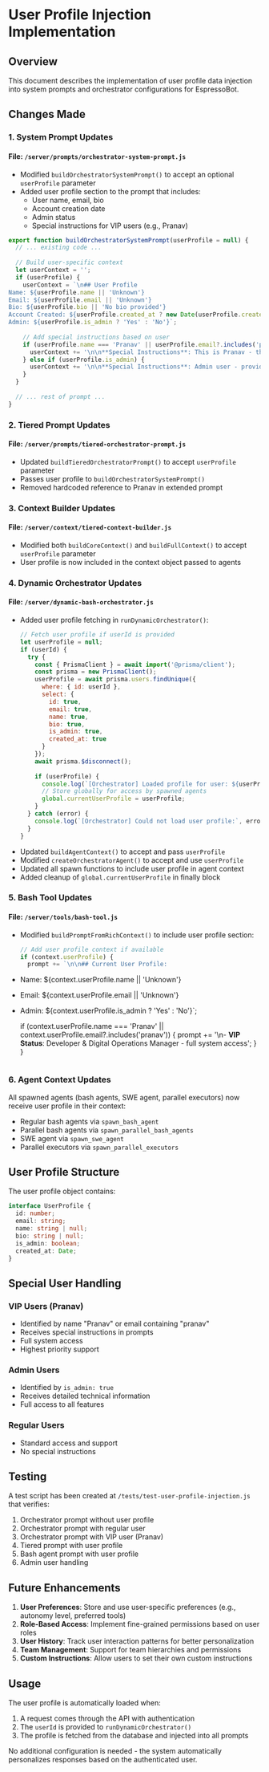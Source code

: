 # User Profile Injection Implementation

## Overview
This document describes the implementation of user profile data injection into system prompts and orchestrator configurations for EspressoBot.

## Changes Made

### 1. System Prompt Updates

#### File: `/server/prompts/orchestrator-system-prompt.js`
- Modified `buildOrchestratorSystemPrompt()` to accept an optional `userProfile` parameter
- Added user profile section to the prompt that includes:
  - User name, email, bio
  - Account creation date
  - Admin status
  - Special instructions for VIP users (e.g., Pranav)

```javascript
export function buildOrchestratorSystemPrompt(userProfile = null) {
  // ... existing code ...
  
  // Build user-specific context
  let userContext = '';
  if (userProfile) {
    userContext = `\n## User Profile
Name: ${userProfile.name || 'Unknown'}
Email: ${userProfile.email || 'Unknown'}
Bio: ${userProfile.bio || 'No bio provided'}
Account Created: ${userProfile.created_at ? new Date(userProfile.created_at).toLocaleDateString() : 'Unknown'}
Admin: ${userProfile.is_admin ? 'Yes' : 'No'}`;
    
    // Add special instructions based on user
    if (userProfile.name === 'Pranav' || userProfile.email?.includes('pranav')) {
      userContext += '\n\n**Special Instructions**: This is Pranav - the developer of EspressoBot and digital operations manager. Treat as VIP with full system access and highest priority support.';
    } else if (userProfile.is_admin) {
      userContext += '\n\n**Special Instructions**: Admin user - provide detailed technical information and full access to all features.';
    }
  }
  
  // ... rest of prompt ...
}
```

### 2. Tiered Prompt Updates

#### File: `/server/prompts/tiered-orchestrator-prompt.js`
- Updated `buildTieredOrchestratorPrompt()` to accept `userProfile` parameter
- Passes user profile to `buildOrchestratorSystemPrompt()`
- Removed hardcoded reference to Pranav in extended prompt

### 3. Context Builder Updates

#### File: `/server/context/tiered-context-builder.js`
- Modified both `buildCoreContext()` and `buildFullContext()` to accept `userProfile` parameter
- User profile is now included in the context object passed to agents

### 4. Dynamic Orchestrator Updates

#### File: `/server/dynamic-bash-orchestrator.js`
- Added user profile fetching in `runDynamicOrchestrator()`:
  ```javascript
  // Fetch user profile if userId is provided
  let userProfile = null;
  if (userId) {
    try {
      const { PrismaClient } = await import('@prisma/client');
      const prisma = new PrismaClient();
      userProfile = await prisma.users.findUnique({
        where: { id: userId },
        select: {
          id: true,
          email: true,
          name: true,
          bio: true,
          is_admin: true,
          created_at: true
        }
      });
      await prisma.$disconnect();
      
      if (userProfile) {
        console.log(`[Orchestrator] Loaded profile for user: ${userProfile.name || userProfile.email}`);
        // Store globally for access by spawned agents
        global.currentUserProfile = userProfile;
      }
    } catch (error) {
      console.log(`[Orchestrator] Could not load user profile:`, error.message);
    }
  }
  ```
- Updated `buildAgentContext()` to accept and pass `userProfile`
- Modified `createOrchestratorAgent()` to accept and use `userProfile`
- Updated all spawn functions to include user profile in agent context
- Added cleanup of `global.currentUserProfile` in finally block

### 5. Bash Tool Updates

#### File: `/server/tools/bash-tool.js`
- Modified `buildPromptFromRichContext()` to include user profile section:
  ```javascript
  // Add user profile context if available
  if (context.userProfile) {
    prompt += `\n\n## Current User Profile:
- Name: ${context.userProfile.name || 'Unknown'}
- Email: ${context.userProfile.email || 'Unknown'}
- Admin: ${context.userProfile.is_admin ? 'Yes' : 'No'}`;
    
    if (context.userProfile.name === 'Pranav' || context.userProfile.email?.includes('pranav')) {
      prompt += '\n- **VIP Status**: Developer & Digital Operations Manager - full system access';
    }
  }
  ```

### 6. Agent Context Updates
All spawned agents (bash agents, SWE agent, parallel executors) now receive user profile in their context:
- Regular bash agents via `spawn_bash_agent`
- Parallel bash agents via `spawn_parallel_bash_agents`
- SWE agent via `spawn_swe_agent`
- Parallel executors via `spawn_parallel_executors`

## User Profile Structure

The user profile object contains:
```typescript
interface UserProfile {
  id: number;
  email: string;
  name: string | null;
  bio: string | null;
  is_admin: boolean;
  created_at: Date;
}
```

## Special User Handling

### VIP Users (Pranav)
- Identified by name "Pranav" or email containing "pranav"
- Receives special instructions in prompts
- Full system access
- Highest priority support

### Admin Users
- Identified by `is_admin: true`
- Receives detailed technical information
- Full access to all features

### Regular Users
- Standard access and support
- No special instructions

## Testing

A test script has been created at `/tests/test-user-profile-injection.js` that verifies:
1. Orchestrator prompt without user profile
2. Orchestrator prompt with regular user
3. Orchestrator prompt with VIP user (Pranav)
4. Tiered prompt with user profile
5. Bash agent prompt with user profile
6. Admin user handling

## Future Enhancements

1. **User Preferences**: Store and use user-specific preferences (e.g., autonomy level, preferred tools)
2. **Role-Based Access**: Implement fine-grained permissions based on user roles
3. **User History**: Track user interaction patterns for better personalization
4. **Team Management**: Support for team hierarchies and permissions
5. **Custom Instructions**: Allow users to set their own custom instructions

## Usage

The user profile is automatically loaded when:
1. A request comes through the API with authentication
2. The `userId` is provided to `runDynamicOrchestrator()`
3. The profile is fetched from the database and injected into all prompts

No additional configuration is needed - the system automatically personalizes responses based on the authenticated user.